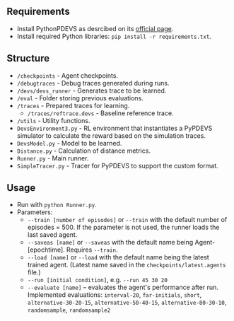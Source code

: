 ## Requirements
* Install PythonPDEVS as desrcibed on its [official page](https://msdl.uantwerpen.be/documentation/PythonPDEVS/installation.html).
* Install required Python libraries: ```pip install -r requirements.txt```.

## Structure

* ```/checkpoints``` - Agent checkpoints.
* ```/debugtraces``` - Debug traces generated during runs.
* ```/devs/devs_runner``` - Generates trace to be learned.
* ```/eval``` - Folder storing previous evaluations.
* ```/traces``` - Prepared traces for learning.
  * ```/traces/reftrace.devs``` - Baseline reference trace.
* ```/utils``` - Utility functions.
* ```DevsEnvironment3.py``` - RL environment that instantiates a PyPDEVS simulator to calculate the reward based on the simulation traces.
* ```DevsModel.py``` - Model to be learned.
* ```Distance.py``` - Calculation of distance metrics.
* ```Runner.py``` - Main runner. 
* ```SimpleTracer.py``` - Tracer for PyPDEVS to support the custom format.
  
## Usage
* Run with ```python Runner.py```.
* Parameters:
  * ```--train [number of episodes]``` or ```--train``` with the default number of episodes = 500. If the parameter is not used, the runner loads the last saved agent.
  * ```--saveas [name]``` or ```--saveas``` with the default name being Agent-[epochtime]. Requires ```--train```.
  * ```--load [name]``` or ```--load``` with the default name being the latest trained agent. (Latest name saved in the ```checkpoints/latest.agents``` file.)
  * ```--run [initial condition]```, e.g. ```--run 45 30 20```
  * ```--evaluate [name]```  – evaluates the agent's performance after run. Implemented evaluations: ```interval-20```, ```far-initials```, ```short```, ```alternative-30-20-15```, ```alternative-50-40-15```, ```alternative-80-30-10```, ```randomsample```, ```randomsample2```